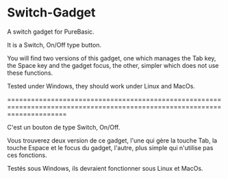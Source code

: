 # Switch-Gadget
A switch gadget for PureBasic.

It is a Switch, On/Off type button.

You will find two versions of this gadget, one which manages the Tab key, the Space key and the gadget focus, the other, simpler which does not use these functions.

Tested under Windows, they should work under Linux and MacOs.

===========================================================================================================================

C'est un bouton de type Switch, On/Off.

Vous trouverez deux version de ce gadget, l'une qui gère la touche Tab, la touche Espace et le focus du gadget, l'autre, plus simple qui n'utilise pas ces fonctions.

Testés sous Windows, ils devraient fonctionner sous Linux et MacOs.

